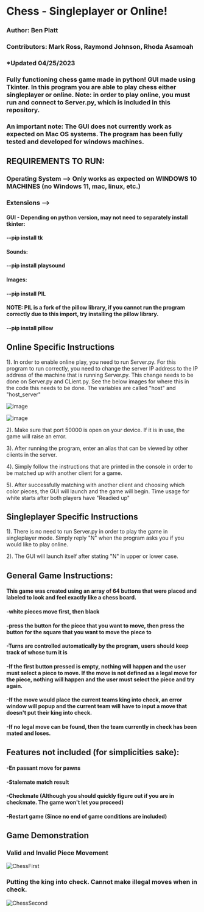 # Chess - Singleplayer or Online!
### Author: Ben Platt
### Contributors: Mark Ross, Raymond Johnson, Rhoda Asamoah
### *Updated 04/25/2023
### Fully functioning chess game made in python! GUI made using Tkinter. In this program you are able to play chess either singleplayer or online. Note: in order to play online, you must run and connect to Server.py, which is included in this repository.
### An important note: The GUI does not currently work as expected on Mac OS systems. The program has been fully tested and developed for windows machines.

## REQUIREMENTS TO RUN:
### Operating System --> Only works as expected on WINDOWS 10 MACHINES (no Windows 11, mac, linux, etc.)
### Extensions -->
#### GUI - Depending on python version, may not need to separately install tkinter:
#### --pip install tk
#### Sounds:
#### --pip install playsound
#### Images:
#### --pip install PIL
#### NOTE: PIL is a fork of the pillow library, if you cannot run the program correctly due to this import, try installing the pillow library.
#### --pip install pillow

## Online Specific Instructions
1). In order to enable online play, you need to run Server.py. For this program to run correctly, you need to change the server IP address to the IP address of the machine that is running Server.py. This change needs to be done on Server.py and CLient.py. See the below images for where this in the code this needs to be done. The variables are called "host" and "host_server"

![image](https://user-images.githubusercontent.com/86609189/234387116-b2bcdc6e-81fc-4309-8e4c-730e23a669d0.png)

![image](https://user-images.githubusercontent.com/86609189/234387176-728a499f-a59a-4440-8961-a2d0cd786f43.png)


2). Make sure that port 50000 is open on your device. If it is in use, the game will raise an error.

3). After running the program, enter an alias that can be viewed by other ciients in the server.

4). Simply follow the instructions that are printed in the console in order to be matched up with another client for a game.

5). After successfully matching with another client and choosing which color pieces, the GUI will launch and the game will begin. Time usage for white starts after both players have "Readied up"


## Singleplayer Specific Instructions
1). There is no need to run Server.py in order to play the game in singleplayer mode. Simply reply "N" when the program asks you if you would like to play online.

2). The GUI will launch itself after stating "N" in upper or lower case.


## General Game Instructions:
#### This game was created using an array of 64 buttons that were placed and labeled to look and feel exactly like a chess board.
#### -white pieces move first, then black
#### -press the button for the piece that you want to move, then press the button for the square that you want to move the piece to
#### -Turns are controlled automatically by the program, users should keep track of whose turn it is
#### -If the first button pressed is empty, nothing will happen and the user must select a piece to move. If the move is not defined as a legal move for the piece, nothing will happen and the user must select the piece and try again.
#### -If the move would place the current teams king into check, an error window will popup and the current team will have to input a move that doesn't put their king into check.
#### -If no legal move can be found, then the team currently in check has been mated and loses.


## Features not included (for simplicities sake):
#### -En passant move for pawns
#### -Stalemate match result 
#### -Checkmate (Although you should quickly figure out if you are in checkmate. The game won't let you proceed)
#### -Restart game (Since no end of game conditions are included)

## Game Demonstration
### Valid and Invalid Piece Movement
![ChessFirst](https://user-images.githubusercontent.com/86609189/172069907-03a3f007-5be7-43b2-9b41-8c40f10b4a44.gif)

### Putting the king into check. Cannot make illegal moves when in check.
![ChessSecond](https://user-images.githubusercontent.com/86609189/172070071-7ef07fe8-4303-40ea-877b-813624ee03d5.gif)
